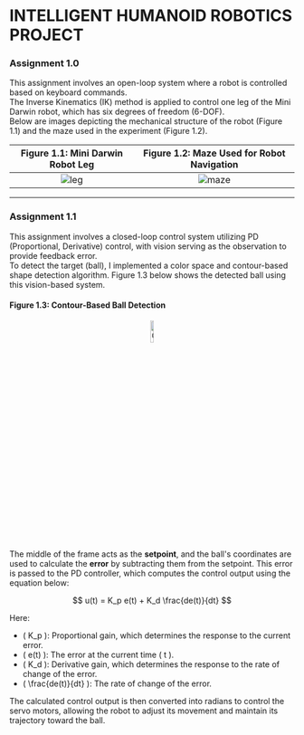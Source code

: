 # INTELLIGENT HUMANOID ROBOTICS PROJECT

### Assignment 1.0
This assignment involves an open-loop system where a robot is controlled based on keyboard commands.  
The Inverse Kinematics (IK) method is applied to control one leg of the Mini Darwin robot, which has six degrees of freedom (6-DOF).  
Below are images depicting the mechanical structure of the robot (Figure 1.1) and the maze used in the experiment (Figure 1.2).

| **Figure 1.1: Mini Darwin Robot Leg** | **Figure 1.2: Maze Used for Robot Navigation** |
|:--------------------------------------:|:---------------------------------------------:|
| ![leg](https://github.com/user-attachments/assets/7fc8b985-e32f-465d-8ddc-ea9c76b6d44f) | ![maze](https://github.com/user-attachments/assets/814dc8d0-cae9-41fa-9520-87b2540903fd) |

---

### Assignment 1.1
This assignment involves a closed-loop control system utilizing PD (Proportional, Derivative) control, with vision serving as the observation to provide feedback error.  
To detect the target (ball), I implemented a color space and contour-based shape detection algorithm. Figure 1.3 below shows the detected ball using this vision-based system.  

#### Figure 1.3: Contour-Based Ball Detection
<div align="center">
    <img src="https://github.com/user-attachments/assets/ff95699c-2a78-4601-b3da-2e27df422240" alt="Contour-Based Ball Detection" width="10%">
</div>

The middle of the frame acts as the **setpoint**, and the ball's coordinates are used to calculate the **error** by subtracting them from the setpoint. This error is passed to the PD controller, which computes the control output using the equation below:

$$
u(t) = K_p e(t) + K_d \frac{de(t)}{dt}
$$

Here:
- \( K_p \): Proportional gain, which determines the response to the current error.  
- \( e(t) \): The error at the current time \( t \).  
- \( K_d \): Derivative gain, which determines the response to the rate of change of the error.  
- \( \frac{de(t)}{dt} \): The rate of change of the error.

The calculated control output is then converted into radians to control the servo motors, allowing the robot to adjust its movement and maintain its trajectory toward the ball.

